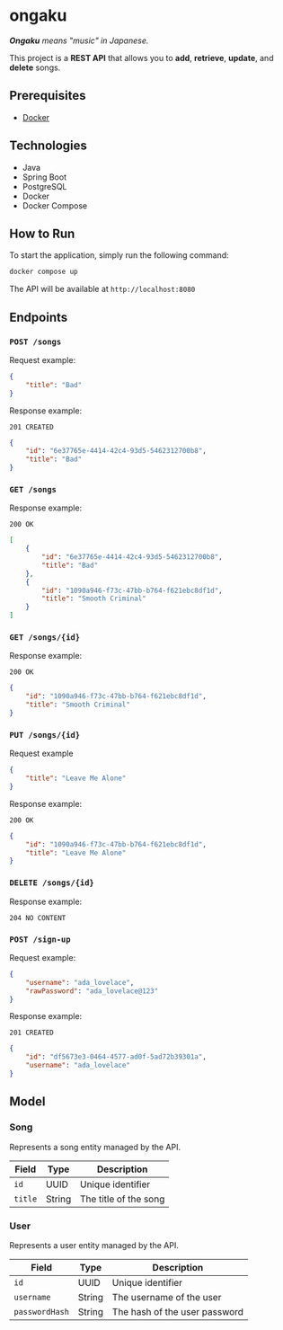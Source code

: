 # ongaku

_**Ongaku** means *"music"* in Japanese._

This project is a **REST API** that allows you to **add**, **retrieve**, **update**, and **delete** songs.

## Prerequisites

- [Docker](https://www.docker.com/)

## Technologies

- Java
- Spring Boot
- PostgreSQL
- Docker
- Docker Compose

## How to Run

To start the application, simply run the following command:

```bash
docker compose up
```

The API will be available at `http://localhost:8080`

## Endpoints

### `POST /songs`

Request example:

```json
{
    "title": "Bad"
}
```

Response example:

`201 CREATED`

```json
{
    "id": "6e37765e-4414-42c4-93d5-5462312700b8",
    "title": "Bad"
}
```

### `GET /songs`

Response example:

`200 OK`

```json
[
    {
        "id": "6e37765e-4414-42c4-93d5-5462312700b8",
        "title": "Bad"
    },
    {
        "id": "1090a946-f73c-47bb-b764-f621ebc8df1d",
        "title": "Smooth Criminal"
    }
]
```

### `GET /songs/{id}`

Response example:

`200 OK`

```json
{
    "id": "1090a946-f73c-47bb-b764-f621ebc8df1d",
    "title": "Smooth Criminal"
}
```

### `PUT /songs/{id}`

Request example

```json
{
    "title": "Leave Me Alone"
}
```

Response example:

`200 OK`

```json
{
    "id": "1090a946-f73c-47bb-b764-f621ebc8df1d",
    "title": "Leave Me Alone"
}
```

### `DELETE /songs/{id}`

Response example:

`204 NO CONTENT`

### `POST /sign-up`

Request example:

```json
{
    "username": "ada_lovelace",
    "rawPassword": "ada_lovelace@123"
}
```

Response example:

`201 CREATED`

```json
{
    "id": "df5673e3-0464-4577-ad0f-5ad72b39301a",
    "username": "ada_lovelace"
}
```

## Model

### Song

Represents a song entity managed by the API.

| Field   | Type   | Description           |
|---------|--------|-----------------------|
| `id`    | UUID   | Unique identifier     |
| `title` | String | The title of the song |

### User

Represents a user entity managed by the API.

| Field          | Type       | Description                   |
|----------------|------------|-------------------------------|
| `id`           | UUID       | Unique identifier             |
| `username`     | String     | The username of the user      |
| `passwordHash` | String     | The hash of the user password |
